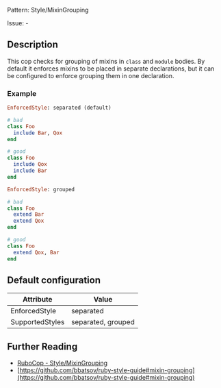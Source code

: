 Pattern: Style/MixinGrouping

Issue: -

## Description

This cop checks for grouping of mixins in `class` and `module` bodies.
By default it enforces mixins to be placed in separate declarations,
but it can be configured to enforce grouping them in one declaration.

### Example

```ruby
EnforcedStyle: separated (default)

# bad
class Foo
  include Bar, Qox
end

# good
class Foo
  include Qox
  include Bar
end

EnforcedStyle: grouped

# bad
class Foo
  extend Bar
  extend Qox
end

# good
class Foo
  extend Qox, Bar
end
```

## Default configuration

Attribute | Value
--- | ---
EnforcedStyle | separated
SupportedStyles | separated, grouped

## Further Reading

* [RuboCop - Style/MixinGrouping](https://rubocop.readthedocs.io/en/latest/cops_style/#stylemixingrouping)
* [https://github.com/bbatsov/ruby-style-guide#mixin-grouping](https://github.com/bbatsov/ruby-style-guide#mixin-grouping)
